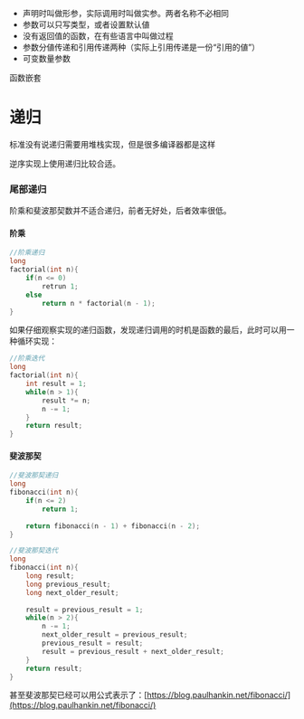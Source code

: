 * 声明时叫做形参，实际调用时叫做实参。两者名称不必相同
* 参数可以只写类型，或者设置默认値
* 没有返回值的函数，在有些语言中叫做过程
* 参数分値传递和引用传递两种（实际上引用传递是一份“引用的値”）
* 可变数量参数



函数嵌套

# 递归

标准没有说递归需要用堆栈实现，但是很多编译器都是这样   

逆序实现上使用递归比较合适。

### 尾部递归

阶乘和斐波那契数并不适合递归，前者无好处，后者效率很低。

#### 阶乘

```c
//阶乘递归
long
factorial(int n){
    if(n <= 0)
        retrun 1;
    else
        return n * factorial(n - 1);
}
```

如果仔细观察实现的递归函数，发现递归调用的时机是函数的最后，此时可以用一种循环实现：

```c
//阶乘迭代
long 
factorial(int n){
    int result = 1;
    while(n > 1){
        result *= n;
        n -= 1;
    }
    return result;
}
```

#### 斐波那契

```c
//斐波那契递归
long 
fibonacci(int n){
    if(n <= 2)
        return 1;
        
    return fibonacci(n - 1) + fibonacci(n - 2);
}
```

```c
//斐波那契迭代
long 
fibonacci(int n){
    long result;
    long previous_result;
    long next_older_result;
    
    result = previous_result = 1;
    while(n > 2){
        n -= 1;
        next_older_result = previous_result;
        previous_result = result;
        result = previous_result + next_older_result;
    }
    return result;
}
```

甚至斐波那契已经可以用公式表示了：[https://blog.paulhankin.net/fibonacci/](https://blog.paulhankin.net/fibonacci/)

